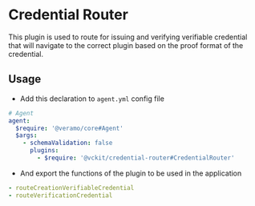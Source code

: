# Credential Router

This plugin is used to route for issuing and verifying verifiable credential that will navigate to the correct plugin based on the proof format of the credential.

## Usage

- Add this declaration to `agent.yml` config file

```yaml
# Agent
agent:
  $require: '@veramo/core#Agent'
  $args:
    - schemaValidation: false
      plugins:
        - $require: '@vckit/credential-router#CredentialRouter'
```

- And export the functions of the plugin to be used in the application

```yaml
- routeCreationVerifiableCredential
- routeVerificationCredential
```
